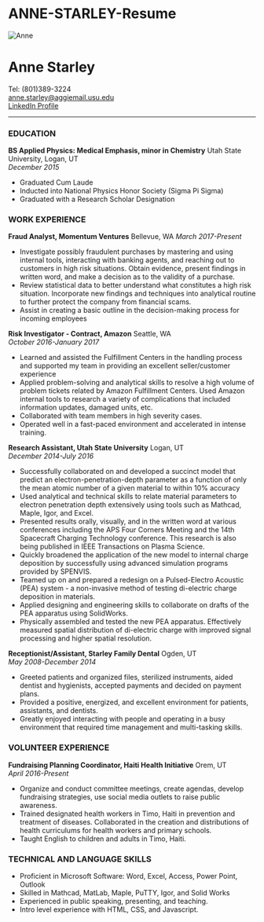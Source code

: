 # ANNE-STARLEY-Resume
![Anne](https://media.licdn.com/mpr/mpr/shrinknp_200_200/AAEAAQAAAAAAAA1yAAAAJDM0ZDBkMDgxLWI5NGQtNDY3Yy1iZGIyLWViYjQ3NTc0NGZmNQ.jpg)
# Anne Starley
Tel: (801)389-3224   
anne.starley@aggiemail.usu.edu  
[LinkedIn Profile](www.linkedin.com/in/anne-starley-844066122 "Visit Anne Starley's LinkedIn Profile")

----------------------------------------------------------
### EDUCATION  
**BS Applied Physics: Medical Emphasis, minor in Chemistry** Utah State University, Logan, UT   
*December 2015*  

* Graduated Cum Laude
* Inducted into National Physics Honor Society (Sigma Pi Sigma)
* Graduated with a Research Scholar Designation  

### WORK EXPERIENCE 
**Fraud Analyst, Momentum Ventures** Bellevue, WA
*March 2017-Present*

* Investigate possibly fraudulent purchases by mastering and using internal tools, interacting with banking agents, and reaching out to customers in high risk situations. Obtain evidence, present findings in written word, and make a decision as to the validity of a purchase.
* Review statistical data to better understand what constitutes a high risk situation. Incorporate new findings and techniques into analytical routine to further protect the company from financial scams.
* Assist in creating a basic outline in the decision-making process for incoming employees

**Risk Investigator - Contract, Amazon** Seattle, WA  
*October 2016-January 2017*  

* Learned and assisted the Fulfillment Centers in the handling process and supported my team in providing an excellent seller/customer experience  
* Applied problem-solving and analytical skills to resolve a high volume of problem tickets related by Amazon Fulfillment Centers. Used Amazon internal tools to research a variety of complications that included information updates, damaged units, etc.  
* Collaborated with team members in high severity cases.  
* Operated well in a fast-paced environment and accelerated in intense training. 

**Research Assistant, Utah State University** Logan, UT  
*December 2014-July 2016*  

* Successfully collaborated on and developed a succinct model that predict an electron-penetration-depth parameter as a function of only the mean atomic number of a given material to within 10% accuracy
 * Used analytical and technical skills to relate material parameters to electron penetration depth extensively using tools such as Mathcad, Maple, Igor, and Excel.
 * Presented results orally, visually, and in the written word at various conferences including the APS Four Corners Meeting and the 14th Spacecraft Charging Technology conference. This research is also being published in IEEE Transactions on Plasma Science.
 * Quickly broadened the application of the new model to internal charge deposition by successfully using advanced simulation programs provided by SPENVIS.
* Teamed up on and prepared a redesign on a Pulsed-Electro Acoustic (PEA) system - a non-invasive method of testing di-electric charge deposition in materials.
 * Applied designing and engineering skills to collaborate on drafts of the PEA apparatus using SolidWorks.
 * Physically assembled and tested the new PEA apparatus. Effectively measured spatial distribution of di-electric charge with improved signal processing and higher spatial resolution.
 

**Receptionist/Assistant, Starley Family Dental** Ogden, UT  
*May 2008-December 2014*  

* Greeted patients and organized files, sterilized instruments, aided dentist and hygienists, accepted payments and decided on payment plans.  
* Provided a positive, energized, and excellent environment for patients, assistants, and dentists. 
* Greatly enjoyed interacting with people and operating in a busy environment that required time management and multi-tasking skills.  

### VOLUNTEER EXPERIENCE  
**Fundraising Planning Coordinator, Haiti Health Initiative** Orem, UT  
*April 2016-Present*  

* Organize and conduct committee meetings, create agendas, develop fundraising strategies, use social media outlets to raise public awareness.  
* Trained designated health workers in Timo, Haiti in prevention and treatment of diseases. Collaborated in the creation and distributions of health curriculums for health workers and primary schools.  
* Taught English to children and adults in Timo, Haiti. 
 
### TECHNICAL AND LANGUAGE SKILLS
* Proficient in Microsoft Software: Word, Excel, Access, Power Point, Outlook
* Skilled in Mathcad, MatLab, Maple, PuTTY, Igor, and Solid Works
* Experienced in public speaking, presenting, and teaching.
* Intro level experience with HTML, CSS, and Javascript.
